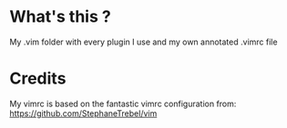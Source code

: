 # What's this ?
My .vim folder with every plugin I use and my own annotated .vimrc file


# Credits

My vimrc is based on the fantastic vimrc configuration from:
https://github.com/StephaneTrebel/vim
